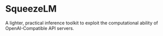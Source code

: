 # SqueezeLM
A lighter, practical inference toolkit to exploit the computational ability of OpenAI-Compatible API servers.
